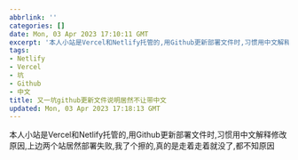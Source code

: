 ```yaml
---
abbrlink: ''
categories: []
date: Mon, 03 Apr 2023 17:10:11 GMT
excerpt: '本人小站是Vercel和Netlify托管的,用Github更新部署文件时,习惯用中文解释修改原因,上边两个站居然部署失败,我了个擦的,真的是走着走着就没了,都不知原因 '
tags:
- Netlify
- Vercel
- 坑
- Github
- 中文
title: 又一坑github更新文件说明居然不让带中文
updated: Mon, 03 Apr 2023 17:18:13 GMT
---
```

本人小站是Vercel和Netlify托管的,用Github更新部署文件时,习惯用中文解释修改原因,上边两个站居然部署失败,我了个擦的,真的是走着走着就没了,都不知原因
